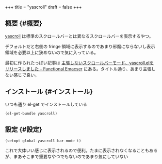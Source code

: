 +++
title = "yascroll"
draft = false
+++

## 概要 {#概要}

[yascroll](https://github.com/emacsorphanage/yascroll) は標準のスクロールバーとは異なるスクロールバーを表示するやつ。

デフォルトだと右側の fringe 領域に表示するのであまり邪魔にならないし表示領域を必要以上に狭めないので気に入っている。

最初に作られたっぽい記事は
[主張しないスクロールバーモード、yascroll.elをリリースしました - Functional Emacser](https://m2ym.hatenadiary.org/entry/20110401/1301617991)
にある。タイトル通り、あまり主張しない感じで良い。


## インストール {#インストール}

いつも通り el-get でインストールしている

```emacs-lisp
(el-get-bundle yascroll)
```


## 設定 {#設定}

```emacs-lisp
(setopt global-yascroll-bar-mode t)
```

これで大体いい感じに表示されるので便利。たまに表示されなくなることもあるが、まあそこまで重要なやつでもないのであまり気にしていない
